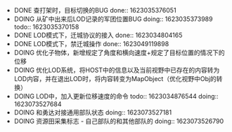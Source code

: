 - DONE 查打架时，目标切换的BUG
  done:: 1623035376051
- DOING 从矿中出来后LOD记录的军团位置BUG
  doing:: 1623035373989
  todo:: 1623035370158
- DONE LOD模式下，迁城协议的接入
  done:: 1623034804165
- DONE LOD模式下，禁迁城操作
  done:: 1623049119898
- DOING 优化子物体，新增规定了角度和横向速度+规定了目标位置的情况下的位移
- DOING 优化LOD系统，将HOST中的信息以及当前视野中已存在的内容转为LOD内容，并在退出LOD时，将内容转变为MapObject（优化视野中Obj的转换）
- DOING LOD中，加入更新位移速度的命令
  todo:: 1623034876544
  doing:: 1623073527684
- DOING 和勇达对接通用部队状态
  doing:: 1623073527181
- DOING 资源田采集标志 - 自己部队的和其他部队的
  doing:: 1623073526790
